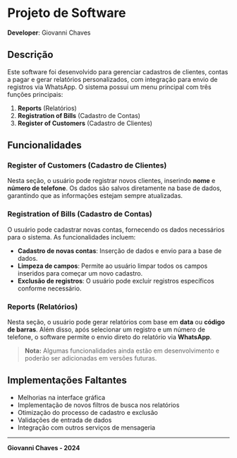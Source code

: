 # Projeto de Software

**Developer**: Giovanni Chaves

## Descrição

Este software foi desenvolvido para gerenciar cadastros de clientes, contas a pagar e gerar relatórios personalizados, com integração para envio de registros via WhatsApp. O sistema possui um menu principal com três funções principais:

1. **Reports** (Relatórios)
2. **Registration of Bills** (Cadastro de Contas)
3. **Register of Customers** (Cadastro de Clientes)

## Funcionalidades

### Register of Customers (Cadastro de Clientes)
Nesta seção, o usuário pode registrar novos clientes, inserindo **nome** e **número de telefone**. Os dados são salvos diretamente na base de dados, garantindo que as informações estejam sempre atualizadas.

### Registration of Bills (Cadastro de Contas)
O usuário pode cadastrar novas contas, fornecendo os dados necessários para o sistema. As funcionalidades incluem:
- **Cadastro de novas contas**: Inserção de dados e envio para a base de dados.
- **Limpeza de campos**: Permite ao usuário limpar todos os campos inseridos para começar um novo cadastro.
- **Exclusão de registros**: O usuário pode excluir registros específicos conforme necessário.

### Reports (Relatórios)
Nesta seção, o usuário pode gerar relatórios com base em **data** ou **código de barras**. Além disso, após selecionar um registro e um número de telefone, o software permite o envio direto do relatório via **WhatsApp**.

> **Nota:** Algumas funcionalidades ainda estão em desenvolvimento e poderão ser adicionadas em versões futuras.
## Implementações Faltantes

- Melhorias na interface gráfica
- Implementação de novos filtros de busca nos relatórios
- Otimização do processo de cadastro e exclusão
- Validações de entrada de dados
- Integração com outros serviços de mensageria

---

**Giovanni Chaves - 2024**